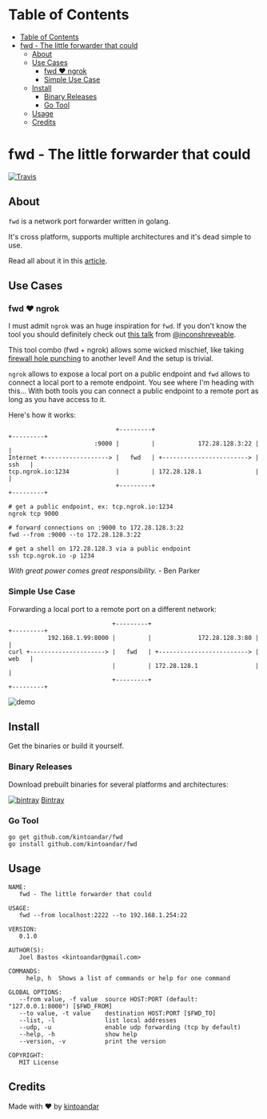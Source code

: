 Table of Contents
=================

  * [Table of Contents](#table-of-contents)
  * [fwd \- The little forwarder that could](#fwd---the-little-forwarder-that-could)
    * [About](#about)
    * [Use Cases](#use-cases)
      * [fwd ♥️ ngrok](#fwd-%EF%B8%8F-ngrok)
      * [Simple Use Case](#simple-use-case)
    * [Install](#install)
      * [Binary Releases](#binary-releases)
      * [Go Tool](#go-tool)
    * [Usage](#usage)
    * [Credits](#credits)

# fwd - The little forwarder that could
[![Travis](https://img.shields.io/travis/kintoandar/fwd.svg)](https://travis-ci.org/kintoandar/fwd)

## About
`fwd` is a network port forwarder written in golang.

It's cross platform, supports multiple architectures and it's dead simple to use.

Read all about it in this [article](https://blog.kintoandar.com/2016/08/fwd-the-little-forwarder-that-could.html).

## Use Cases
### fwd ♥️ ngrok
I must admit `ngrok` was an huge inspiration for `fwd`. If you don't know the tool you should definitely check out [this talk](https://www.youtube.com/watch?v=F_xNOVY96Ng) from [@inconshreveable](https://twitter.com/inconshreveable).

This tool combo (fwd + ngrok) allows some wicked mischief, like taking [firewall hole punching](https://en.wikipedia.org/wiki/Hole_punching_(networking)) to another level! And the setup is trivial.

`ngrok` allows to expose a local port on a public endpoint and `fwd` allows to connect a local port to a remote endpoint. You see where I'm heading with this... With both tools you can connect a public endpoint to a remote port as long as you have access to it.

Here's how it works:

```
                              +---------+                            +---------+
                        :9000 |         |            172.28.128.3:22 |         |
Internet +------------------> |   fwd   | +------------------------> |   ssh   |
tcp.ngrok.io:1234             |         | 172.28.128.1               |         |
                              +---------+                            +---------+
```

```
# get a public endpoint, ex: tcp.ngrok.io:1234
ngrok tcp 9000

# forward connections on :9000 to 172.28.128.3:22
fwd --from :9000 --to 172.28.128.3:22

# get a shell on 172.28.128.3 via a public endpoint
ssh tcp.ngrok.io -p 1234
```
_With great power comes great responsibility._ - Ben Parker

### Simple Use Case
Forwarding a local port to a remote port on a different network:

```
                             +---------+                             +---------+
           192.168.1.99:8000 |         |             172.28.128.3:80 |         |
curl +---------------------> |   fwd   | +-------------------------> |   web   |
                             |         | 172.28.128.1                |         |
                             +---------+                             +---------+
```

![demo](https://docs.google.com/uc?id=0B-SEc73VBiUwN0RheHVYQ3RlbW8)

## Install
Get the binaries or build it yourself.

### Binary Releases
Download prebuilt binaries for several platforms and architectures:

[![bintray](https://docs.google.com/uc?id=0B-SEc73VBiUwQ0NNLWRXdUN1M3c)](https://dl.bintray.com/kintoandar/fwd/)
[Bintray](https://dl.bintray.com/kintoandar/fwd/)

### Go Tool
```
go get github.com/kintoandar/fwd
go install github.com/kintoandar/fwd
```

## Usage
```
NAME:
   fwd - The little forwarder that could

USAGE:
   fwd --from localhost:2222 --to 192.168.1.254:22

VERSION:
   0.1.0

AUTHOR(S):
   Joel Bastos <kintoandar@gmail.com>

COMMANDS:
     help, h  Shows a list of commands or help for one command

GLOBAL OPTIONS:
   --from value, -f value  source HOST:PORT (default: "127.0.0.1:8000") [$FWD_FROM]
   --to value, -t value    destination HOST:PORT [$FWD_TO]
   --list, -l              list local addresses
   --udp, -u               enable udp forwarding (tcp by default)
   --help, -h              show help
   --version, -v           print the version

COPYRIGHT:
   MIT License
```

## Credits
Made with ♥️ by [kintoandar](https://blog.kintoandar.com)
